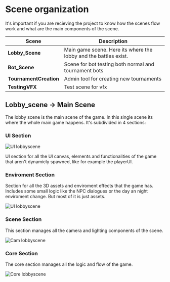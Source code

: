 # Scene organization
It's important if you are recieving the project to know how the scenes flow work and what are the main components of the scene.

| Scene                  | Description                                                      |
| ---------------------- | ---------------------------------------------------------------- |
| **Lobby_Scene**        | Main game scene. Here its where the lobby and the battles exist. |
| **Bot_Scene**          | Scene for bot testing both normal and tournament bots            |
| **TournamentCreation** | Admin tool for creating new tournaments                          |
| **TestingVFX**         | Test scene for vfx                                               |

## Lobby_scene -> Main Scene

The lobby scene is the main scene of the game. In this single scene its where the whole main game happens. It's subdivided in 4 sections:

### **UI Section**

![UI lobbyscene](~/resources/lobbySceneUI.png)

UI section for all the UI canvas, elements and functionalities of the game that aren't dynamicly spawned, like for example the playerUI. 

### **Enviroment Section**

Section for all the 3D assets and enviroment effects that the game has. Includes some small logic like the NPC dialogues or the day an night enviroment change. But most of it is just assets.

![UI lobbyscene](~/resources/lobbySceneEnv.png)

### **Scene Section**

This section manages all the camera and lighting components of the scene.

![Cam lobbyscene](~/resources/lobbySceneCam.png)

### **Core Section**

The core section manages all the logic and flow of the game. 

![Core lobbyscene](~/resources/lobbySceneCore.png)